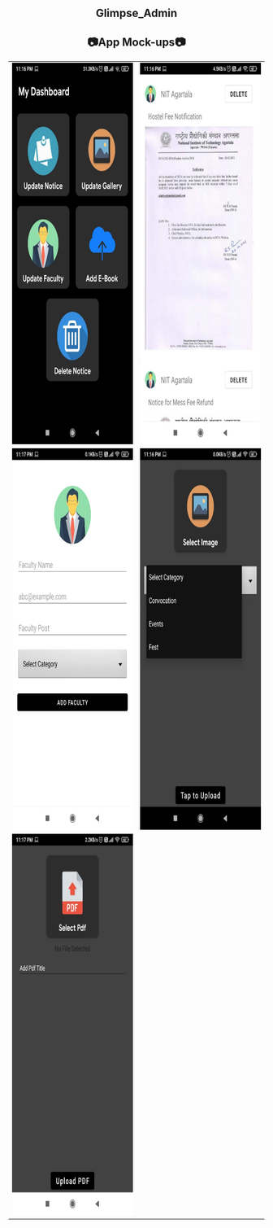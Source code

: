 <div align="center">

## Glimpse_Admin

</div>

<div align="center">

## 📷App Mock-ups📷

<table>
<tr>
  <td><img src = "Screenshots\Dashboard.jpeg" width = 400 height = 750></td>
  <td><img src = "Screenshots\Delete Notice.jpeg" width = 400 height = 750></td>
</tr>
<tr>
  <td><img src = "Screenshots\Faculty.jpeg" width = 400 height = 750></td>
  <td><img src = "Screenshots\Update Gallery.jpeg" width = 400 height = 750></td>
</tr>
<tr>  
  <td><img src = "Screenshots\Upload Ebook.jpeg" width = 400 height = 750></td>
</tr>
</table>

</div>